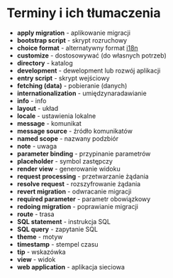 # Terminy i ich tłumaczenia #

  * **apply migration** - aplikowanie migracji
  * **bootstrap script** - skrypt rozruchowy
  * **choice format** - alternatywny format [i18n](i18n.md)
  * **customize** - dostosowywać (do własnych potrzeb)
  * **directory** - katalog
  * **development** - dewelopment lub rozwój aplikacji
  * **entry script** - skrypt wejściowy
  * **fetching (data)** - pobieranie (danych)
  * **internationalization** - umiędzynaradawianie
  * **info** - info
  * **layout** - układ
  * **locale** - ustawienia lokalne
  * **message** - komunikat
  * **message source** - źródło komunikatów
  * **named scope** - nazwany podzbiór
  * **note** - uwaga
  * **parameter binding** - przypinanie parametrów
  * **placeholder** - symbol zastępczy
  * **render view** - generowanie widoku
  * **request processing** - przetwarzanie żądania
  * **resolve request** - rozszyfrowanie żądania
  * **revert migration** - odwracanie migracji
  * **required parameter** - parametr obowiązkowy
  * **redoing migration** - poprawianie migracji
  * **route** - trasa
  * **SQL statement** - instrukcja SQL
  * **SQL query** - zapytanie SQL
  * **theme** - motyw
  * **timestamp** - stempel czasu
  * **tip** - wskazówka
  * **view** - widok
  * **web application** - aplikacja sieciowa